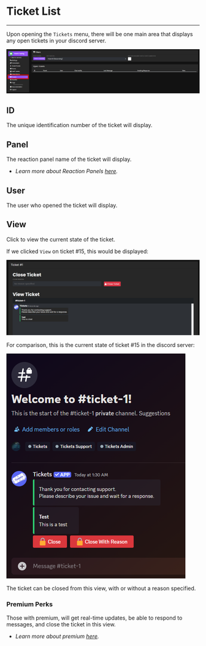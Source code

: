 # Ticket List
***

Upon opening the `Tickets` menu, there will be one main area that displays any open tickets in your discord server.

![Tickets card](../img/tickets_card.webp)

## ID
The unique identification number of the ticket will display.

## Panel
The reaction panel name of the ticket will display.  
- *Learn more about Reaction Panels [here](./reaction-panels.md).*

## User
The user who opened the ticket will display.

## View
Click to view the current state of the ticket.  
  
If we clicked `View` on ticket #15, this would be displayed:

![View card](../img/tickets_view_card.webp)

For comparison, this is the current state of ticket #15 in the discord server:

![View comparison](../img/tickets_view_compare.webp)

The ticket can be closed from this view, with or without a reason specified.

### Premium Perks
Those with premium, will get real-time updates, be able to respond to messages, and close the ticket in this view.  
- *Learn more about premium [here](https://ticketsbot.net/premium).*